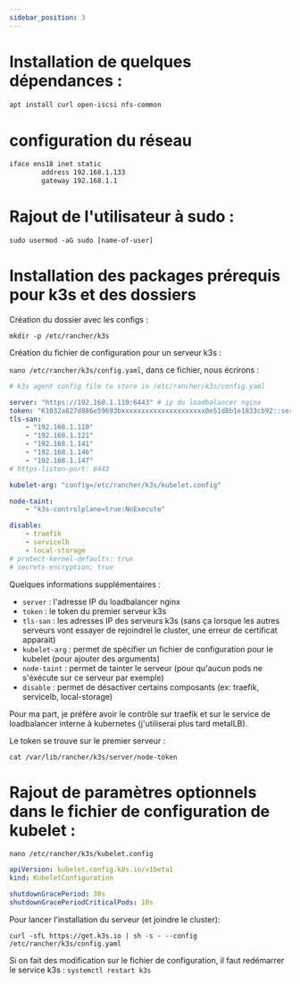 ```yaml
---
sidebar_position: 3
---
```


# Installation de quelques dépendances : 

```bash
apt install curl open-iscsi nfs-common
```
# configuration du réseau

```bash
iface ens18 inet static
        address 192.168.1.133
        gateway 192.168.1.1
```

# Rajout de l'utilisateur à sudo :

```sudo usermod -aG sudo [name-of-user]```

# Installation des packages prérequis pour k3s et des dossiers 

Création du dossier avec les configs :

`mkdir -p /etc/rancher/k3s`

Création du fichier de configuration pour un serveur k3s :

`nano /etc/rancher/k3s/config.yaml`, dans ce fichier, nous écrirons : 
```yaml
# k3s agent config file to store in /etc/rancher/k3s/config.yaml

server: "https://192.168.1.110:6443" # ip du loadbalancer nginx
token: "K1032a827d886e59693bxxxxxxxxxxxxxxxxxxxxx0e51d8b1e1833cb92::server:e6407563a402axxxxxxxxxxxdc33ce2b0b"
tls-san:
    - "192.168.1.110"
    - "192.168.1.121"
    - "192.168.1.141"
    - "192.168.1.146"
    - "192.168.1.147"
# https-listen-port: 6443

kubelet-arg: "config=/etc/rancher/k3s/kubelet.config"

node-taint:
    - "k3s-controlplane=true:NoExecute"

disable:
    - traefik
    - servicelb
    - local-storage
# protect-kernel-defaults: true
# secrets-encryption: true
```

Quelques informations supplémentaires :
- `server` : l'adresse IP du loadbalancer nginx
- `token` : le token du premier serveur k3s
- `tls-san` : les adresses IP des serveurs k3s (sans ça lorsque les autres serveurs vont essayer de rejoindrel le cluster, une erreur de certificat apparait)
- `kubelet-arg` : permet de spécifier un fichier de configuration pour le kubelet (pour ajouter des arguments)
- `node-taint` : permet de tainter le serveur (pour qu'aucun pods ne s'éxécute sur ce serveur par exemple)
- `disable` : permet de désactiver certains composants (ex: traefik, servicelb, local-storage)

Pour ma part, je préfère avoir le contrôle sur traefik et sur le service de loadbalancer interne à kubernetes (j'utiliserai plus tard metalLB).

Le token se trouve sur le premier serveur :

`cat /var/lib/rancher/k3s/server/node-token`

# Rajout de paramètres optionnels dans le fichier de configuration de kubelet :

`nano /etc/rancher/k3s/kubelet.config`

```yaml
apiVersion: kubelet.config.k8s.io/v1beta1
kind: KubeletConfiguration

shutdownGracePeriod: 30s
shutdownGracePeriodCriticalPods: 10s
```


Pour lancer l'installation du serveur (et joindre le cluster):

`curl -sfL https://get.k3s.io | sh -s - --config /etc/rancher/k3s/config.yaml`


Si on fait des modification sur le fichier de configuration, il faut redémarrer le service k3s :
`systemctl restart k3s`

